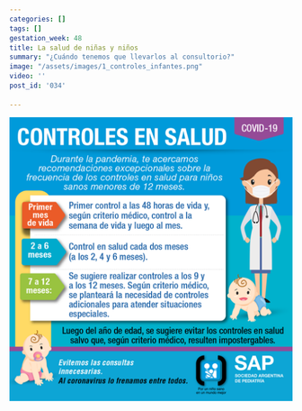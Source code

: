 ```yaml
---
categories: []
tags: []
gestation_week: 48
title: La salud de niñas y niños
summary: "¿Cuándo tenemos que llevarlos al consultorio?"
image: "/assets/images/1_controles_infantes.png"
video: ''
post_id: '034'

---
```

![](/assets/images/1_controles_infantes.png)